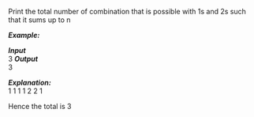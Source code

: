 Print the total number of combination that is possible with 1s and 2s such that it sums up to n

***Example:***

***Input*** <br />
3
***Output*** <br />
3

***Explanation:*** <br />
1 1 1 
1 2 
2 1 

Hence the total is 3 
